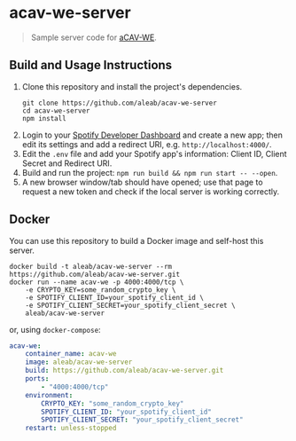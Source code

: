 # acav-we-server
> Sample server code for [aCAV-WE](https://github.com/aleab/acav-we).

## Build and Usage Instructions
1. Clone this repository and install the project's dependencies.
   ```
   git clone https://github.com/aleab/acav-we-server
   cd acav-we-server
   npm install
   ```
2. Login to your [Spotify Developer Dashboard](https://developer.spotify.com/dashboard/) and create a new app; then edit its settings and add a redirect URI, e.g. `http://localhost:4000/`.
3. Edit the `.env` file and add your Spotify app's information: Client ID, Client Secret and Redirect URI.
4. Build and run the project: `npm run build && npm run start -- --open`.
5. A new browser window/tab should have opened; use that page to request a new token and check if the local server is working correctly.

## Docker
You can use this repository to build a Docker image and self-host this server.

```shell
docker build -t aleab/acav-we-server --rm https://github.com/aleab/acav-we-server.git
docker run --name acav-we -p 4000:4000/tcp \
    -e CRYPTO_KEY=some_random_crypto_key \
    -e SPOTIFY_CLIENT_ID=your_spotify_client_id \
    -e SPOTIFY_CLIENT_SECRET=your_spotify_client_secret \
    aleab/acav-we-server
```

or, using `docker-compose`:

```yaml
acav-we:
    container_name: acav-we
    image: aleab/acav-we-server
    build: https://github.com/aleab/acav-we-server.git
    ports:
        - "4000:4000/tcp"
    environment:
        CRYPTO_KEY: "some_random_crypto_key"
        SPOTIFY_CLIENT_ID: "your_spotify_client_id"
        SPOTIFY_CLIENT_SECRET: "your_spotify_client_secret"
    restart: unless-stopped
```
